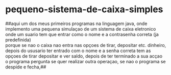 # pequeno-sistema-de-caixa-simples
##aqui um dos meus primeiros programas na linguagem java, onde implemento uma pequena 
simulaçao de um sistema de caixa eletronico onde um suario tem que entrar como o nome e a contrasenha correta (ja predefinida)  
porque se nao o caixa nao entra nas opçoes de tirar, depositar etc. dinheiro,  depois do ususario ter entrado com o nome e a senha correta tem as 
opçoes de tirar depositar e ver saldo, depois de ter terminado a sua acçao o programa pergunta se quer realizar outra operaçao, se nao o programa se 
despide e fecha,##
